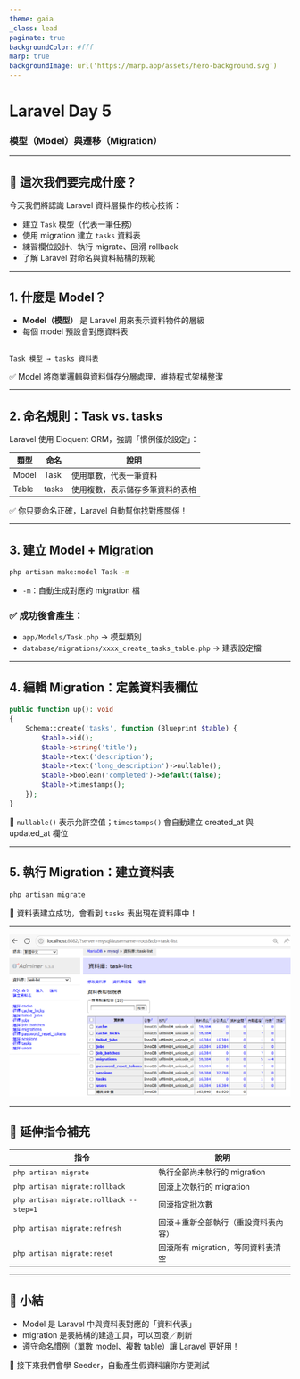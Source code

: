 ```yaml
---
theme: gaia
_class: lead
paginate: true
backgroundColor: #fff
marp: true
backgroundImage: url('https://marp.app/assets/hero-background.svg')
---
```


<!-- _class: lead -->
# Laravel Day 5
### 模型（Model）與遷移（Migration）

---

## 🎯 這次我們要完成什麼？

今天我們將認識 Laravel 資料層操作的核心技術：

- 建立 `Task` 模型（代表一筆任務）  
- 使用 migration 建立 `tasks` 資料表  
- 練習欄位設計、執行 migrate、回滑 rollback  
- 了解 Laravel 對命名與資料結構的規範 
---

## 1. 什麼是 Model？

* **Model（模型）** 是 Laravel 用來表示資料物件的層級  
* 每個 model 預設會對應資料表

```

Task 模型 → tasks 資料表

````

✅ Model 將商業邏輯與資料儲存分層處理，維持程式架構整潔

---

## 2. 命名規則：Task vs. tasks

Laravel 使用 Eloquent ORM，強調「慣例優於設定」：

| 類型  | 命名   | 說明                         |
|------|--------|------------------------------|
| Model | Task  | 使用單數，代表一筆資料         |
| Table | tasks | 使用複數，表示儲存多筆資料的表格 |

✅ 你只要命名正確，Laravel 自動幫你找對應關係！

---

## 3. 建立 Model + Migration

```bash
php artisan make:model Task -m
````

* `-m`：自動生成對應的 migration 檔

### ✅ 成功後會產生：

* `app/Models/Task.php` → 模型類別
* `database/migrations/xxxx_create_tasks_table.php` → 建表設定檔

---

## 4. 編輯 Migration：定義資料表欄位

```php
public function up(): void
{
    Schema::create('tasks', function (Blueprint $table) {
        $table->id();
        $table->string('title');
        $table->text('description');
        $table->text('long_description')->nullable();
        $table->boolean('completed')->default(false);
        $table->timestamps();
    });
}
```

📁 `nullable()` 表示允許空值；`timestamps()` 會自動建立 created\_at 與 updated\_at 欄位

---

## 5. 執行 Migration：建立資料表

```bash
php artisan migrate
```

🎉 資料表建立成功，會看到 `tasks` 表出現在資料庫中！

---
![創建資料表|100x100](創建資料表.png)

---

## 🧰 延伸指令補充

| 指令                                      | 說明                     |
| --------------------------------------- | ---------------------- |
| `php artisan migrate`                   | 執行全部尚未執行的 migration    |
| `php artisan migrate:rollback`          | 回滾上次執行的 migration      |
| `php artisan migrate:rollback --step=1` | 回滾指定批次數                |
| `php artisan migrate:refresh`           | 回滾＋重新全部執行（重設資料表內容）     |
| `php artisan migrate:reset`             | 回滾所有 migration，等同資料表清空 |

---

## 🎯 小結

* Model 是 Laravel 中與資料表對應的「資料代表」
* migration 是表結構的建造工具，可以回滾／刷新
* 遵守命名慣例（單數 model、複數 table）讓 Laravel 更好用！

📌 接下來我們會學 Seeder，自動產生假資料讓你方便測試 




